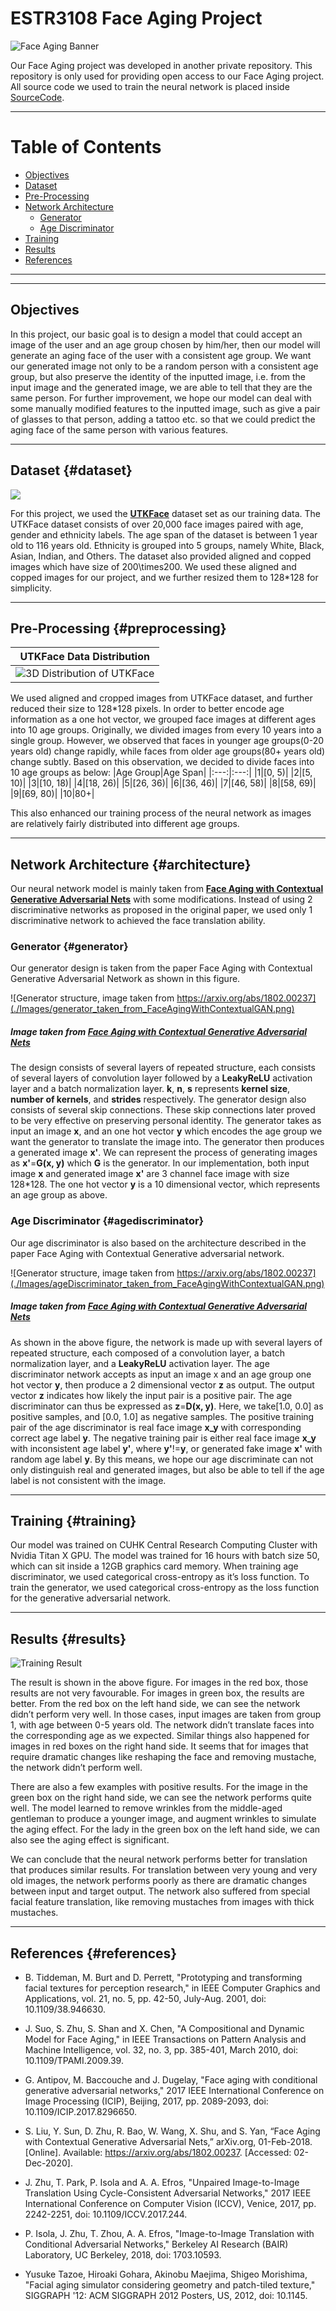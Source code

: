 # ESTR3108 Face Aging Project

![Face Aging Banner](https://www.lovethatface.com/files/2013/04/agingface2.jpg)

Our Face Aging project was developed in another private repository.
This repository is only used for providing open access to our Face Aging project.
All source code we used to train the neural network is placed inside [SourceCode](./SourceCode).

***

# Table of Contents
- [Objectives](#Objectives)
- [Dataset](#dataset)
- [Pre-Processing](#preprocessing)
- [Network Architecture](#architecture)
    - [Generator](#generator)
    - [Age Discriminator](#agediscriminator)
- [Training](#training)
- [Results](#results)
- [References](#references)

***

***

## Objectives
In this project, our basic goal is to design a model that could accept an image of the user and an age group chosen by him/her, then our model will generate an aging face of the user with a consistent age group. We want our generated image not only to be a random person with a consistent age group, but also preserve the identity of the inputted image, i.e. from the input image and the generated image, we are able to tell that they are the same person. For further improvement, we hope our model can deal with some manually modified features to the inputted image, such as give a pair of glasses to that person, adding a tattoo etc. so that we could predict the aging face of the same person with various features.

***

## Dataset {#dataset}
![](https://susanqq.github.io/UTKFace/icon/logoWall2.jpg)

For this project, we used the [**UTKFace**](https://susanqq.github.io/UTKFace/) dataset set as our training data. The UTKFace dataset consists of over 20,000 face images paired with age, gender and ethnicity labels. The age span of the dataset is between 1 year old to 116 years old. Ethnicity is grouped into 5 groups, namely White, Black, Asian, Indian, and Others. The dataset also provided aligned and copped images which have size of 200\times200. We used these aligned and copped images for our project, and we further resized them to 128*128 for simplicity. 

***

## Pre-Processing {#preprocessing}
|UTKFace Data Distribution|
|:---:|
|![3D Distribution of UTKFace](./Images/UTKFaceDistribution3D.png)|

We used aligned and cropped images from UTKFace dataset, and further reduced their size to 128*128 pixels. In order to better encode age information as a one hot vector, we grouped face images at different ages into 10 age groups. Originally, we divided images from every 10 years into a single group. However, we observed that faces in younger age groups(0-20 years old) change rapidly, while faces from older age groups(80+ years old) change subtly. Based on this observation, we decided to divide faces into 10 age groups as below:
|Age Group|Age Span|
|:---:|:---:|
|1|[0, 5)|
|2|[5, 10)|
|3|[10, 18)|
|4|[18, 26)|
|5|[26, 36)|
|6|[36, 46)|
|7|[46, 58)|
|8|[58, 69)|
|9|[69, 80)|
|10|80+|

This also enhanced our training process of the neural network as images are relatively fairly distributed into different age groups.

***

## Network Architecture {#architecture}
Our neural network model is mainly taken from [**Face Aging with Contextual Generative Adversarial Nets**](https://arxiv.org/abs/1802.00237) with some modifications. Instead of using 2 discriminative networks as proposed in the original paper, we used only 1 discriminative network to achieved the face translation ability.


### Generator {#generator}
Our generator design is taken from the paper Face Aging with Contextual Generative Adversarial Network as shown in this figure.

![Generator structure, image taken from https://arxiv.org/abs/1802.00237](./Images/generator_taken_from_FaceAgingWithContextualGAN.png)
##### Image taken from [**Face Aging with Contextual Generative Adversarial Nets**](https://arxiv.org/abs/1802.00237)

The design consists of several layers of repeated structure, each consists of several layers of convolution layer followed by a **LeakyReLU** activation layer and a batch normalization layer. **k**, **n**, **s** represents **kernel size**, **number of kernels**, and **strides** respectively. The generator design also consists of several skip connections. These skip connections later proved to be very effective on preserving personal identity. The generator takes as input an image **x**, and an one hot vector **y** which encodes the age group we want the generator to translate the image into. The generator then produces a generated image **x'**. We can represent the process of generating images as **x'**=**G(x, y)** which **G** is the generator. In our implementation, both input image **x** and generated image **x'** are 3 channel face image with size 128*128. The one hot vector **y** is a 10 dimensional vector, which represents an age group as above.

### Age Discriminator {#agediscriminator}
Our age discriminator is also based on the architecture described in the paper Face Aging with Contextual Generative adversarial network.

![Generator structure, image taken from https://arxiv.org/abs/1802.00237](./Images/ageDiscriminator_taken_from_FaceAgingWithContextualGAN.png)
##### Image taken from [**Face Aging with Contextual Generative Adversarial Nets**](https://arxiv.org/abs/1802.00237)

As shown in the above figure, the network is made up with several layers of repeated structure, each composed of a convolution layer, a batch normalization layer, and a **LeakyReLU** activation layer. The age discriminator network accepts as input an image x and an age group one hot vector **y**, then produce a 2 dimensional vector **z** as output. The output vector **z** indicates how likely the input pair is a positive pair. The age discriminator can thus be expressed as **z**=**D(x, y)**. Here, we take[1.0, 0.0] as positive samples, and [0.0, 1.0] as negative samples. The positive training pair of the age discriminator is real face image **x_y** with corresponding correct age label **y**. The negative training pair is either real face image **x_y** with inconsistent age label **y'**, where **y'**!=**y**, or generated fake image **x'** with random age label **y**. By this means, we hope our age discriminate can not only distinguish real and generated images, but also be able to tell if the age label is not consistent with the image.

***

## Training {#training}
Our model was trained on CUHK Central Research Computing Cluster with Nvidia Titan X GPU. The model was trained for 16 hours with batch size 50, which can sit inside a 12GB graphics card memory. When training age discriminator, we used categorical cross-entropy as it’s loss function. To train the generator, we used categorical cross-entropy as the loss function for the generative adversarial network.

***

## Results {#results}
![Training Result](./ResultSample/finalResult_with_boxs_shorter.jpg)

The result is shown in the above figure. For images in the red box, those results are not very favourable. For images in green box, the results are better.
From the red box on the left hand side, we can see the network didn’t perform very well. In those cases, input images are taken from group 1, with age between 0-5 years old. The network didn’t translate faces into the corresponding age as we expected. Similar things also happened for images in red boxes on the right hand side. It seems that for images that require dramatic changes like reshaping the face and removing mustache, the network didn’t perform well.


There are also a few examples with positive results. For the image in the green box on the right hand side, we can see the network performs quite well. The model learned to remove wrinkles from the middle-aged gentleman to produce a younger image, and augment wrinkles to simulate the aging effect. For the lady in the green box on the left hand side, we can also see the aging effect is significant.


We can conclude that the neural network performs better for translation that produces similar results. For translation between very young and very old images, the network performs poorly as there are dramatic changes between input and target output. The network also suffered from special facial feature translation, like removing mustaches from images with thick mustaches. 


***

## References {#references}

- B. Tiddeman, M. Burt and D. Perrett, "Prototyping and transforming facial textures for perception research," in IEEE Computer Graphics and Applications, vol. 21, no. 5, pp. 42-50, July-Aug. 2001, doi: 10.1109/38.946630.

- J. Suo, S. Zhu, S. Shan and X. Chen, "A Compositional and Dynamic Model for Face Aging," in IEEE Transactions on Pattern Analysis and Machine Intelligence, vol. 32, no. 3, pp. 385-401, March 2010, doi: 10.1109/TPAMI.2009.39.

- G. Antipov, M. Baccouche and J. Dugelay, "Face aging with conditional generative adversarial networks," 2017 IEEE International Conference on Image Processing (ICIP), Beijing, 2017, pp. 2089-2093, doi: 10.1109/ICIP.2017.8296650.

- S. Liu, Y. Sun, D. Zhu, R. Bao, W. Wang, X. Shu, and S. Yan, “Face Aging with Contextual Generative Adversarial Nets,” arXiv.org, 01-Feb-2018. [Online]. Available: https://arxiv.org/abs/1802.00237. [Accessed: 02-Dec-2020]. 

- J. Zhu, T. Park, P. Isola and A. A. Efros, "Unpaired Image-to-Image Translation Using Cycle-Consistent Adversarial Networks," 2017 IEEE International Conference on Computer Vision (ICCV), Venice, 2017, pp. 2242-2251, doi: 10.1109/ICCV.2017.244.

- P. Isola, J. Zhu, T. Zhou, A. A. Efros, "Image-to-Image Translation with Conditional Adversarial Networks,"  Berkeley AI Research (BAIR) Laboratory, UC Berkeley, 2018, doi: 1703.10593.

- Yusuke Tazoe, Hiroaki Gohara, Akinobu Maejima, Shigeo Morishima, "Facial aging simulator considering geometry and patch-tiled texture," SIGGRAPH '12: ACM SIGGRAPH 2012 Posters, US, 2012, doi: 10.1145.
